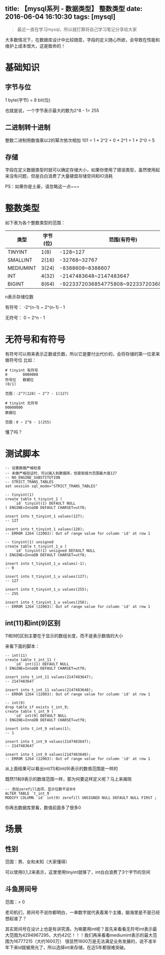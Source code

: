 title: 【mysql系列 - 数据类型】 整数类型
date: 2016-06-04 16:10:30
tags: [mysql]
---
> 最近一直在学习mysql，所以就打算将自己学习笔记分享给大家

大多数情况下，在数据库设计中比较随意，字段的定义随心所欲，会导致在性能和维护上成本很大，这是致命的！

# 基础知识
## 字节与位
1 byte(字节) = 8 bit(位)

也就是说，一个字节表示最大的数为2^8 - 1= 255

## 二进制转十进制
整数二进制用数值乘以2的幂次依次相加
101 = 1 \* 2^2 + 0 \* 2^1 + 1 \* 2^0 = 5

## 存储
字段在定义数据类型时就可以确定存储大小，如果你使用了错误类型，虽然使用起来没有问题，但是白白浪费了大量硬盘存储空间和IO消耗

PS：如果你是土豪，请忽略这一点~~~

# 整数类型
如下表为各个整数类型的范围：

| 类型 | 字节(位) | 范围(有符号) | 范围(无符号) | 
| --- | --- | --- | --- |
| TINYINT | 1(8) | -128~127 | 0~255 |
| SMALLINT | 2(16) | -32768~32767  | 0~65535 |
| MEDIUMINT | 3(24) | -8388608~8388607  | 0~16777215 |
| INT | 4(32) | -2147483648~2147483647 | 0~4294967295 |
| BIGINT | 8(64) | -9223372036854775808~9223372036854775807 | 0~18446744073709551615

n表示存储位数

有符号：
-2^(n-1) ~ 2^(n-1) - 1

无符号：
0 ~ 2^n - 1

# 无符号和有符号
有符号可以用来表示正数或负数，所以它是要付出代价的，会将存储的第一位拿来做符号位
比如：
```
# tinyint 有符号
0       0000000
符号位   数据位
(0/1)

范围：-2^7(128) ~ 2^7 - 1(127)

# tinyint 无符号
00000000
数据位

范围：0 ~ 2^8 - 1(255)
```

懂了吗？

# 测试脚本

```mysql
-- 设置数据严格检查
-- 未做严格验证时，可以插入到数据库，但是取值为范围最大值127
-- NO_ENGINE_SUBSTITUTION
-- STRICT_TRANS_TABLES
set session sql_mode="STRICT_TRANS_TABLES"

-- tinyint(1)
create table t_tinyint_1 (
	`id` tinyint(1) DEFAULT NULL
) ENGINE=InnoDB DEFAULT CHARSET=utf8;

insert into t_tinyint_1 values(127); 
-- 127

insert into t_tinyint_1 values(128);
-- ERROR 1264 (22003): Out of range value for column 'id' at row 1

-- tinyint(1) unsigned
create table t_tinyint_1_u (
	`id` tinyint(1) unsigned DEFAULT NULL
) ENGINE=InnoDB DEFAULT CHARSET=utf8;

insert into t_tinyint_1_u values(-1); 
-- 0

insert into t_tinyint_1_u values(127); 
-- 127

insert into t_tinyint_1_u values(255); 
-- 255

insert into t_tinyint_1_u values(256); 
-- ERROR 1264 (22003): Out of range value for column 'id' at row 1
```

## int(11)和int(9)区别
11和9的区别主要在于显示的数组长度，而不是表示数值的大小

来看下面的脚本：
```mysql
-- int(11)
create table t_int_11 (
	`id` int(11) DEFAULT NULL
) ENGINE=InnoDB DEFAULT CHARSET=utf8;

insert into t_int_11 values(2147483647);
-- 2147483647

insert into t_int_11 values(2147483648);
-- ERROR 1264 (22003): Out of range value for column 'id' at row 1

-- int(9)
drop table if exists t_int_9;
create table t_int_9 (
	`id` int(9) DEFAULT NULL
) ENGINE=InnoDB DEFAULT CHARSET=utf8;

insert into t_int_9 values(1);
-- 1

insert into t_int_9 values(2147483647);
-- 2147483647

insert into t_int_9 values(2147483648);
-- ERROR 1264 (22003): Out of range value for column 'id' at row 1
```

从上面结果可以看出int(11)和int(9)表示的数值范围是一样的

既然11和9表示的数值范围一样，那为何要这样定义呢？马上来揭晓

```mysql
-- 添加zerofill选项，显示位数不足补0
ALTER TABLE `t_int_9`
MODIFY COLUMN `id` int(9) zerofill UNSIGNED NULL DEFAULT NULL FIRST ;
```

你再去数据库里看，数值前面多了很多0

# 场景
## 性别
范围：男、女和未知（大家懂得）

可以使用0,1,2来表示，这里使用tinyint就够了，int白白浪费了3个字节的空间

## 斗鱼房间号
范围：> 0

老司机们，房间号不说你都明白，一串数字就代表着某个主播，脑海里是不是已经想起谁了？

其实房间号在设计上也是有讲究滴，为嘛要用int呢？首先来看看无符号int表示最大范围为4294967295，大约42亿！！！我们再来看看mediumint表示的最大范围为16777215（大约1600万）
很显然1600万是无法满足业务发展的，说不准半年下来id就被用光了，所以选择int来存储，在近5年都很难突破。
